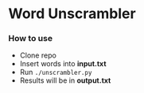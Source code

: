 # Word Unscrambler

### How to use

- Clone repo
- Insert words into **input.txt**
- Run `./unscrambler.py`
- Results will be in **output.txt**